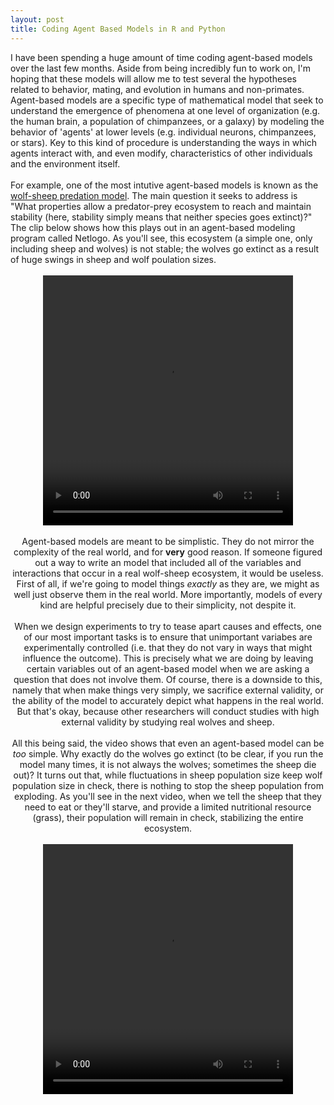 ```yaml
---
layout: post
title: Coding Agent Based Models in R and Python 
---
```

<div style="text-align: left">
I have been spending a huge amount of time coding agent-based models over the last few months. Aside from being incredibly fun to work on, I'm hoping that these models will allow me to test several the hypotheses related to behavior, mating, and evolution in humans and non-primates.
</div>


<div style="text-align: left">
Agent-based models are a specific type of mathematical model that seek to understand the emergence of phenomena at one level of organization (e.g. the human brain, a population of chimpanzees, or a galaxy) by modeling the behavior of 'agents' at lower levels (e.g. individual neurons, chimpanzees, or stars). Key to this kind of procedure is understanding the ways in which agents interact with, and even modify, characteristics of other individuals and the environment itself.
</div>

<br>

<div style="text-align: left">
For example, one of the most intutive agent-based models is known as the <a href="https://ccl.northwestern.edu/netlogo/models/WolfSheepPredation">wolf-sheep predation model</a>. The main question it seeks to address is "What properties allow a predator-prey ecosystem to reach and maintain stability (here, stability simply means that neither species goes extinct)?" The clip below shows how this plays out in an agent-based modeling program called Netlogo. As you'll see, this ecosystem (a simple one, only including sheep and wolves) is not stable; the wolves go extinct as a result of huge swings in sheep and wolf poulation sizes.
</div>

<br>

<div style="text-align: center">
<video width="400" height="400" style="margin:0 auto" controls>
  <source src="/images/IMG_7462.mov" type="video/mp4">
</video>
</div>

<br>

<div style="text-align: center">
Agent-based models are meant to be simplistic. They do not mirror the complexity of the real world, and for <b>very</b> good reason. If someone figured out a way to write an model that included all of the variables and interactions that occur in a real wolf-sheep ecosystem, it would be useless. First of all, if we're going to model things <i>exactly</i> as they are, we might as well just observe them in the real world. More importantly, models of every kind are helpful precisely due to their simplicity, not despite it.
</div>

<br>

<div style="text-align: center">
When we design experiments to try to tease apart causes and effects, one of our most important tasks is to ensure that unimportant variabes are experimentally controlled (i.e. that they do not vary in ways that might influence the outcome). This is precisely what we are doing by leaving  certain variables out of an agent-based model when we are asking a question that does not involve them. Of course, there is a downside to this, namely that when make things very simply, we sacrifice external validity, or the ability of the model to accurately depict what happens in the real world. But that's okay, because other researchers will conduct studies with high external validity by studying real wolves and sheep.
</div>

<br>

<div style="text-align: center">
All this being said, the video shows that even an agent-based model can be <i>too</i> simple. Why exactly do the wolves go extinct (to be clear, if you run the model many times, it is not always the wolves; sometimes the sheep die out)? It turns out that, while fluctuations in sheep population size keep wolf population size in check, there is nothing to stop the sheep population from exploding. As you'll see in the next video, when we tell the sheep that they need to eat or they'll starve, and provide a limited nutritional resource (grass), their population will remain in check, stabilizing the entire ecosystem.
</div>

<br>

<div style="text-align: center">
<video width="400" height="400" style="margin:0 auto" controls>
  <source src="/images/IMG_7464.mov" type="video/mp4">
</video>
</div>

